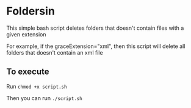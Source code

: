 # Foldersin
This simple bash script deletes folders that doesn't contain files with a given extension

For example, if the graceExtension="xml", then this script will delete all folders that doesn't contain an xml file

## To execute
Run `chmod +x script.sh`

Then you can run `./script.sh`

